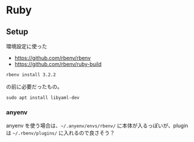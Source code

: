 # Ruby

## Setup

環境設定に使った

- <https://github.com/rbenv/rbenv>
- <https://github.com/rbenv/ruby-build>

```sh
rbenv install 3.2.2
```
の前に必要だったもの。

```
sudo apt install libyaml-dev
```

### anyenv

anyenv を使う場合は、`~/.anyenv/envs/rbenv/` に本体が入るっぽいが、plugin は `~/.rbenv/plugins/` に入れるので良さそう？
